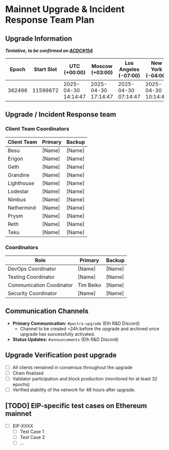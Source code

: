 # Mainnet Upgrade & Incident Response Team Plan

## Upgrade Information

***Tentative, to be confirmed on [ACDC#154](https://github.com/ethereum/pm/issues/1399)***

| Epoch | Start Slot | UTC (+00:00) | Moscow (+03:00) | Los Angeles (-07:00) | New York (-04:00) | Brisbane (+10:00) 
 | -- | -- | -- | -- | -- | -- | -- 
| 362496 | 11599872 | 2025-04-30 14:14:47 | 2025-04-30 17:14:47 | 2025-04-30 07:14:47 | 2025-04-30 10:14:47 | 2025-05-01 00:14:47 

## Upgrade / Incident Response team

### Client Team Coordinators 
| Client Team | Primary | Backup |
|-------------|---------------------|--------------------|
| Besu | [Name] | [Name] |
| Erigon | [Name] | [Name] |
| Geth | [Name] | [Name] |
| Grandine | [Name] | [Name] |
| Lighthouse | [Name] | [Name] |
| Lodestar | [Name] | [Name] |
| Nimbus | [Name] | [Name] |
| Nethermind | [Name] | [Name] |
| Prysm | [Name] | [Name] |
| Reth | [Name] | [Name] |
| Teku | [Name] | [Name] |

### Coordinators
| Role | Primary | Backup |
|------|---------|----------------------------|
| DevOps Coordinator | [Name] | [Name] |
| Testing Coordinator | [Name] | [Name] |
| Communication Coodinator | Tim Beiko | [Name] |
| Security Coordinator | [Name] | [Name] |

## Communication Channels
- **Primary Communication:** `#pectra-upgrade` (Eth R&D Discord)
    - Channel to be created ~24h before the upgrade and archived once upgrade has successfully activated. 
- **Status Updates:** `#announcements` (Eth R&D Discord)

## Upgrade Verification post upgrade
- [ ] All clients remained in consensus throughout the upgrade
- [ ] Chain finalized
- [ ] Validator participation and block production (monitored for at least 32 epochs)
- [ ] Verified stability of the network for 48 hours after upgrade.

## [TODO] EIP-specific test cases on Ethereum mainnet 
- [ ] EIP-XXXX
    - [ ] Test Case 1
    - [ ] Test Case 2
    - [ ] ...
